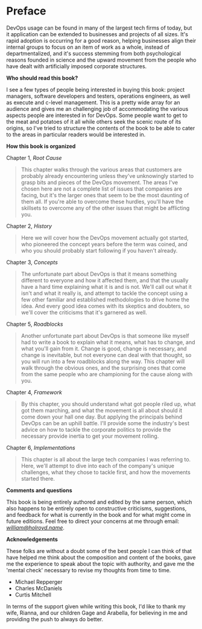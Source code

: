 # Preface

DevOps usage can be found in many of the largest tech firms of today, but it application can be extended to businesses and projects of all sizes. It's rapid adoption is occurring for a good reason, helping businesses align their internal groups to focus on an item of work as a whole, instead of departmentalized, and it's success stemming from both psychological reasons founded in science and the upward movement from the people who have dealt with artificially imposed corporate structures.

**Who should read this book?**

I see a few types of people being interested in buying this book: project managers, software developers and testers, operations engineers, as well as execute and c-level management. This is a pretty wide array for an audience and gives me an challenging job of accommodating the various aspects people are interested in for DevOps. Some people want to get to the meat and potatoes of it all while others seek the scenic route of its origins, so I've tried to structure the contents of the book to be able to cater to the areas in particular readers would be interested in.

**How this book is organized**

Chapter 1, *Root Cause*

> This chapter walks through the various areas that customers are probably already encountering unless they've unknowingly started to grasp bits and pieces of the DevOps movement. The areas I've chosen here are not a complete list of issues that companies are facing, but it's the larger ones that seem to be the most daunting of them all. If you're able to overcome these hurdles, you'll have the skillsets to overcome any of the other issues that might be afflicting you.

Chapter 2, *History*

> Here we will cover how the DevOps movement actually got started, who pioneered the concept years before the term was coined, and who you should probably start following if you haven't already.

Chapter 3, *Concepts*

> The unfortunate part about DevOps is that it means something different to everyone and how it affected them, and that the usually have a hard time explaining what it is and is not. We'll call out what it isn't and what it really is, and attempt to tackle the concept using a few other familiar and established methodologies to drive home the idea. And every good idea comes with its skeptics and doubters, so we'll cover the criticisms that it's garnered as well.

Chapter 5, *Roadblocks*

> Another unfortunate part about DevOps is that someone like myself had to write a book to explain what it means, what has to change, and what you'll gain from it. Change is good, change is necessary, and change is inevitable, but not everyone can deal with that thought, so you will run into a few roadblocks along the way. This chapter will walk through the obvious ones, and the surprising ones that come from the same people who are championing for the cause along with you.

Chapter 4, *Framework*

> By this chapter, you should understand what got people riled up, what got them marching, and what the movement is all about should it come down your hall one day. But applying the principals behind DevOps can be an uphill battle. I'll provide some the industry's best advice on how to tackle the corporate politics to provide the necessary provide inertia to get your movement rolling.

Chapter 6, *Implementations*

> This chapter is all about the large tech companies I was referring to. Here, we'll attempt to dive into each of the company's unique challenges, what they chose to tackle first, and how the movements started there.


**Comments and questions**

This book is being entirely authored and edited by the same person, which also happens to be entirely open to constructive criticisms, suggestions, and feedback for what is currently in the book and for what might come in future editions. Feel free to direct your concerns at me through email: *william@holroyd.name*.

**Acknowledgements**

These folks are without a doubt some of the best people I can think of that have helped me think about the composition and content of the books, gave me the experience to speak about the topic with authority, and gave me the 'mental check' necessary to revise my thoughts from time to time.

- Michael Repperger
- Charles McDaniels
- Curtis Mitchell

In terms of the support given while writing this book, I'd like to thank my wife, Rianna, and our children Gage and Arabella, for believing in me and providing the push to always do better.
